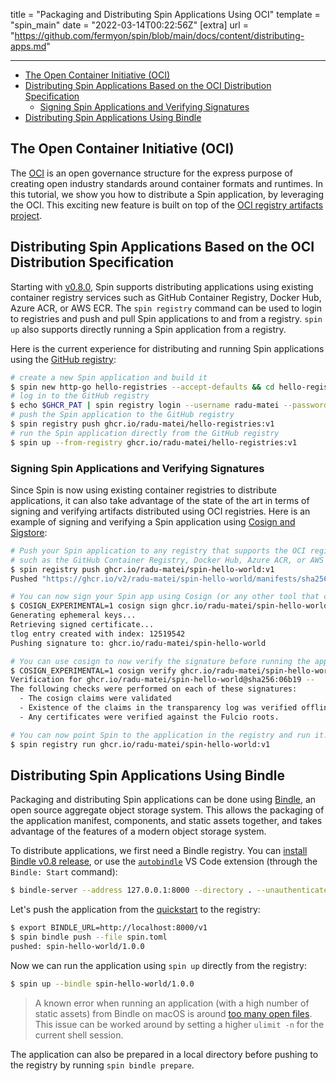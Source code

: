 title = "Packaging and Distributing Spin Applications Using OCI"
template = "spin_main"
date = "2022-03-14T00:22:56Z"
[extra]
url = "https://github.com/fermyon/spin/blob/main/docs/content/distributing-apps.md"

---
- [The Open Container Initiative (OCI)](#the-open-container-initiative-oci)
- [Distributing Spin Applications Based on the OCI Distribution Specification](#distributing-spin-applications-based-on-the-oci-distribution-specification)
  - [Signing Spin Applications and Verifying Signatures](#signing-spin-applications-and-verifying-signatures)
- [Distributing Spin Applications Using Bindle](#distributing-spin-applications-using-bindle)

## The Open Container Initiative (OCI)

The [OCI](https://opencontainers.org/) is an open governance structure for the express purpose of creating open industry standards around container formats and runtimes. In this tutorial, we show you how to distribute a Spin application, by leveraging the OCI. This exciting new feature is built on top of the [OCI registry artifacts project](https://github.com/opencontainers/artifacts).

## Distributing Spin Applications Based on the OCI Distribution Specification

Starting with [v0.8.0](https://github.com/fermyon/spin/releases/tag/v0.8.0), Spin supports distributing applications using existing container registry services such as GitHub Container Registry, Docker Hub, Azure ACR, or AWS ECR. The `spin registry` command can be used to login to registries and push and pull Spin applications to and from a registry. `spin up` also supports directly running a Spin application from a registry.

Here is the current experience for distributing and running Spin applications using the [GitHub registry](https://github.com/features/packages):

<!-- @nocpy -->

```bash
# create a new Spin application and build it
$ spin new http-go hello-registries --accept-defaults && cd hello-registries && spin build
# log in to the GitHub registry
$ echo $GHCR_PAT | spin registry login --username radu-matei --password-stdin ghcr.io
# push the Spin application to the GitHub registry
$ spin registry push ghcr.io/radu-matei/hello-registries:v1
# run the Spin application directly from the GitHub registry
$ spin up --from-registry ghcr.io/radu-matei/hello-registries:v1
```

### Signing Spin Applications and Verifying Signatures

Since Spin is now using existing container registries to distribute applications, it can also take advantage of the state of the art in terms of signing and verifying artifacts distributed using OCI registries. Here is an example of signing and verifying a Spin application using [Cosign and Sigstore](https://docs.sigstore.dev/cosign/overview/):

<!-- @nocpy -->

```bash
# Push your Spin application to any registry that supports the OCI registry artifacts,
# such as the GitHub Container Registry, Docker Hub, Azure ACR, or AWS ECR.
$ spin registry push ghcr.io/radu-matei/spin-hello-world:v1
Pushed "https://ghcr.io/v2/radu-matei/spin-hello-world/manifests/sha256:06b19"

# You can now sign your Spin app using Cosign (or any other tool that can sign OCI registry objects)
$ COSIGN_EXPERIMENTAL=1 cosign sign ghcr.io/radu-matei/spin-hello-world@sha256:06b19
Generating ephemeral keys...
Retrieving signed certificate...
tlog entry created with index: 12519542
Pushing signature to: ghcr.io/radu-matei/spin-hello-world

# You can use cosign to now verify the signature before running the application.
$ COSIGN_EXPERIMENTAL=1 cosign verify ghcr.io/radu-matei/spin-hello-world@sha256:06b19
Verification for ghcr.io/radu-matei/spin-hello-world@sha256:06b19 --
The following checks were performed on each of these signatures:
  - The cosign claims were validated
  - Existence of the claims in the transparency log was verified offline
  - Any certificates were verified against the Fulcio roots.

# You can now point Spin to the application in the registry and run it.
$ spin registry run ghcr.io/radu-matei/spin-hello-world:v1
```

## Distributing Spin Applications Using Bindle

Packaging and distributing Spin applications can be done using [Bindle](https://github.com/deislabs/bindle), an open source aggregate object storage system. This allows the packaging of the application manifest, components, and static assets together, and takes advantage of the features of a modern object storage system.

To distribute applications, we first need a Bindle registry. You can [install Bindle v0.8 release](https://github.com/deislabs/bindle/tree/main/docs#from-the-binary-releases), or use the [`autobindle`](https://marketplace.visualstudio.com/items?itemName=fermyon.autobindle) VS Code extension (through the `Bindle: Start` command):

<!-- @nocpy -->

```bash
$ bindle-server --address 127.0.0.1:8000 --directory . --unauthenticated
```

Let's push the application from the [quickstart](./quickstart.md) to the registry:

<!-- @selectiveCpy -->

```bash
$ export BINDLE_URL=http://localhost:8000/v1
$ spin bindle push --file spin.toml
pushed: spin-hello-world/1.0.0
```

Now we can run the application using `spin up` directly from the registry:

<!-- @selectiveCpy -->

```bash
$ spin up --bindle spin-hello-world/1.0.0
```

> A known error when running an application (with a high number of static assets) from Bindle on macOS is around [too many open files](https://github.com/fermyon/spin/issues/180). This issue can be worked around by setting a higher `ulimit -n` for the current shell
> session.

The application can also be prepared in a local directory before pushing to the registry by running `spin bindle prepare`.